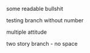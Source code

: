 some readable bullshit

testing branch without number

multiple attitude

two story branch - no space